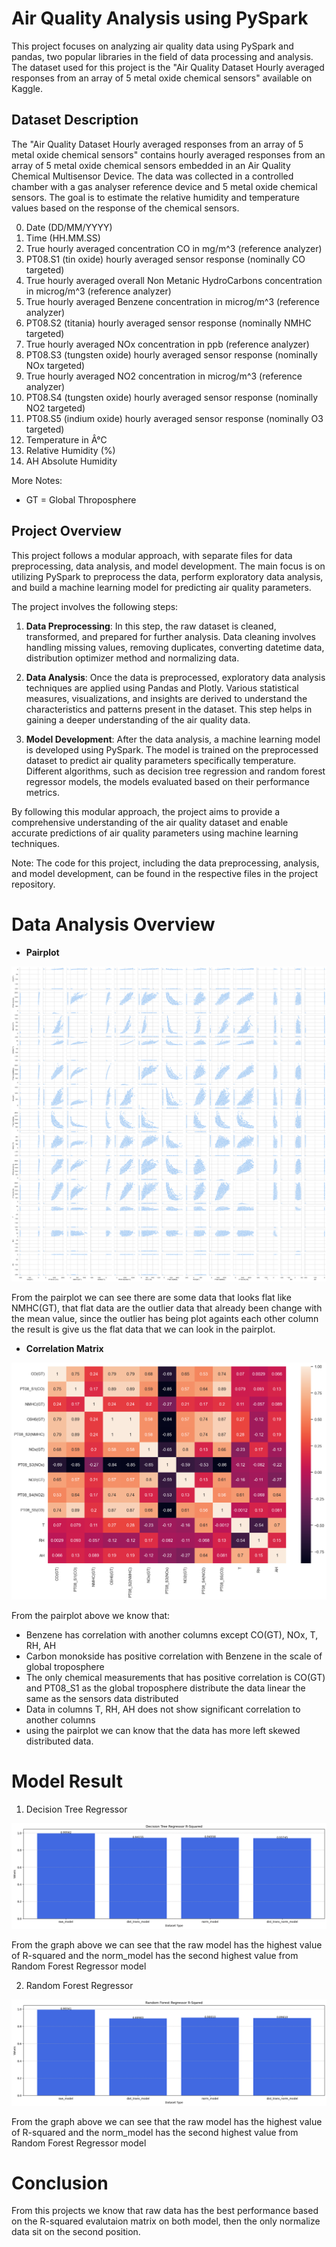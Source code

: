 # Air Quality Analysis using PySpark

This project focuses on analyzing air quality data using PySpark and pandas, two popular libraries in the field of data processing and analysis. The dataset used for this project is the "Air Quality Dataset Hourly averaged responses from an array of 5 metal oxide chemical sensors" available on Kaggle.

## Dataset Description

The "Air Quality Dataset Hourly averaged responses from an array of 5 metal oxide chemical sensors" contains hourly averaged responses from an array of 5 metal oxide chemical sensors embedded in an Air Quality Chemical Multisensor Device. The data was collected in a controlled chamber with a gas analyser reference device and 5 metal oxide chemical sensors. The goal is to estimate the relative humidity and temperature values based on the response of the chemical sensors.

0) Date (DD/MM/YYYY)
1) Time (HH.MM.SS)
2) True hourly averaged concentration CO in mg/m^3 (reference analyzer)
3) PT08.S1 (tin oxide) hourly averaged sensor response (nominally CO targeted)
4) True hourly averaged overall Non Metanic HydroCarbons concentration in microg/m^3 (reference analyzer)
5) True hourly averaged Benzene concentration in microg/m^3 (reference analyzer)
6) PT08.S2 (titania) hourly averaged sensor response (nominally NMHC targeted)
7) True hourly averaged NOx concentration in ppb (reference analyzer)
8) PT08.S3 (tungsten oxide) hourly averaged sensor response (nominally NOx targeted)
9) True hourly averaged NO2 concentration in microg/m^3 (reference analyzer)
10) PT08.S4 (tungsten oxide) hourly averaged sensor response (nominally NO2 targeted)
11) PT08.S5 (indium oxide) hourly averaged sensor response (nominally O3 targeted)
12) Temperature in Â°C
13) Relative Humidity (%)
14) AH Absolute Humidity

More Notes:

- GT = Global Throposphere

## Project Overview

This project follows a modular approach, with separate files for data preprocessing, data analysis, and model development. The main focus is on utilizing PySpark to preprocess the data, perform exploratory data analysis, and build a machine learning model for predicting air quality parameters.

The project involves the following steps:

1. **Data Preprocessing**: In this step, the raw dataset is cleaned, transformed, and prepared for further analysis. Data cleaning involves handling missing values, removing duplicates, converting datetime data, distribution optimizer method and normalizing data.

2. **Data Analysis**: Once the data is preprocessed, exploratory data analysis techniques are applied using Pandas and Plotly. Various statistical measures, visualizations, and insights are derived to understand the characteristics and patterns present in the dataset. This step helps in gaining a deeper understanding of the air quality data.


3. **Model Development**: After the data analysis, a machine learning model is developed using PySpark. The model is trained on the preprocessed dataset to predict air quality parameters specifically temperature. Different algorithms, such as decision tree regression and random forest regressor models, the models evaluated based on their performance metrics.

By following this modular approach, the project aims to provide a comprehensive understanding of the air quality dataset and enable accurate predictions of air quality parameters using machine learning techniques.

Note: The code for this project, including the data preprocessing, analysis, and model development, can be found in the respective files in the project repository.

# Data Analysis Overview


- **Pairplot**

![pairplot](image-airquality/pairplot.png)

From the pairplot we can see there are some data that looks flat like NMHC(GT), that flat data are the outlier data that already been change with the mean value, since the outlier has being plot againts each other column the result is give us the flat data that we can look in the pairplot.

- **Correlation Matrix**

![correlation matrix](image-airquality/corr.png)

From the pairplot above we know that:

- Benzene has correlation with another columns except CO(GT), NOx, T, RH, AH
- Carbon monokside has positive correlation with Benzene in the scale of global troposphere
- The only chemical measurements that has positive correlation is CO(GT) and PT08_S1 as the global troposphere distribute the data linear the same as the sensors data distributed
- Data in columns T, RH, AH does not show significant correlation to another columns
- using the pairplot we can know that the data has more left skewed distributed data.

# Model Result

1. Decision Tree Regressor

![dtr_model](image-airquality/dtr_model.png)

From the graph above we can see that the raw model has the highest value of R-squared and the norm_model has the second highest value from Random Forest Regressor model

2. Random Forest Regressor

![rfr_model](image-airquality/rfr_model.png)

From the graph above we can see that the raw model has the highest value of R-squared and the norm_model has the second highest value from Random Forest Regressor model

# Conclusion

From this projects we know that raw data has the best performance based on the R-squared evalutaion matrix on both model, then the only normalize data sit on the second position.  